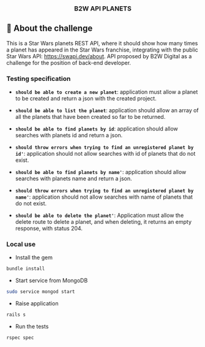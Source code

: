 <h3 align="center">
  B2W API PLANETS
</h3>

## :rocket: About the challenge

This is a Star Wars planets REST API, where it should show how many times a planet has appeared in the Star Wars franchise, integrating with the public Star Wars API: https://swapi.dev/about.
API proposed by B2W Digital as a challenge for the position of back-end developer.


### Testing specification

- **`should be able to create a new planet`**: application must allow a planet to be created and return a json with the created project.

- **`should be able to list the planet`**: application should allow an array of all the planets that have been created so far to be returned.

- **`should be able to find planets by id`**: application should allow searches with planets id and return a json.

- **`should throw errors when trying to find an unregistered planet by id'`**: application should not allow searches with id of planets that do not exist.

- **`should be able to find planets by name'`**: application should allow searches with planets name and return a json.

- **`should throw errors when trying to find an unregistered planet by name'`**: application should not allow searches with name of planets that do not exist.

- **`should be able to delete the planet'`**: Application must allow the delete route to delete a planet, and when deleting, it returns an empty response, with status 204.

### Local use


* Install the gem

```sh
bundle install
```

* Start service from MongoDB

```sh
sudo service mongod start
```

* Raise application

```sh
rails s
```

* Run the tests

```sh
rspec spec
```

